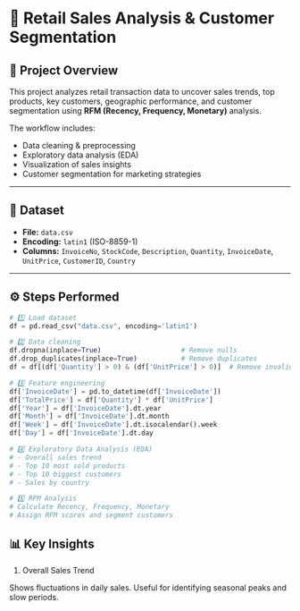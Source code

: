 # 🛒 Retail Sales Analysis & Customer Segmentation

## 📌 Project Overview
This project analyzes retail transaction data to uncover sales trends, top products, key customers, geographic performance, and customer segmentation using **RFM (Recency, Frequency, Monetary)** analysis.  

The workflow includes:
- Data cleaning & preprocessing  
- Exploratory data analysis (EDA)  
- Visualization of sales insights  
- Customer segmentation for marketing strategies  

---

## 📂 Dataset
- **File:** `data.csv`  
- **Encoding:** `latin1` (ISO-8859-1)  
- **Columns:** `InvoiceNo`, `StockCode`, `Description`, `Quantity`, `InvoiceDate`, `UnitPrice`, `CustomerID`, `Country`  

---

## ⚙️ Steps Performed

```python
# 1️⃣ Load dataset
df = pd.read_csv("data.csv", encoding='latin1')

# 2️⃣ Data cleaning
df.dropna(inplace=True)                    # Remove nulls
df.drop_duplicates(inplace=True)           # Remove duplicates
df = df[(df['Quantity'] > 0) & (df['UnitPrice'] > 0)]  # Remove invalid values

# 3️⃣ Feature engineering
df['InvoiceDate'] = pd.to_datetime(df['InvoiceDate'])
df['TotalPrice'] = df['Quantity'] * df['UnitPrice']
df['Year'] = df['InvoiceDate'].dt.year
df['Month'] = df['InvoiceDate'].dt.month
df['Week'] = df['InvoiceDate'].dt.isocalendar().week
df['Day'] = df['InvoiceDate'].dt.day

# 4️⃣ Exploratory Data Analysis (EDA)
# - Overall sales trend
# - Top 10 most sold products
# - Top 10 biggest customers
# - Sales by country

# 5️⃣ RFM Analysis
# Calculate Recency, Frequency, Monetary
# Assign RFM scores and segment customers
```
##  📊 Key Insights
1. Overall Sales Trend

Shows fluctuations in daily sales. Useful for identifying seasonal peaks and slow periods.
